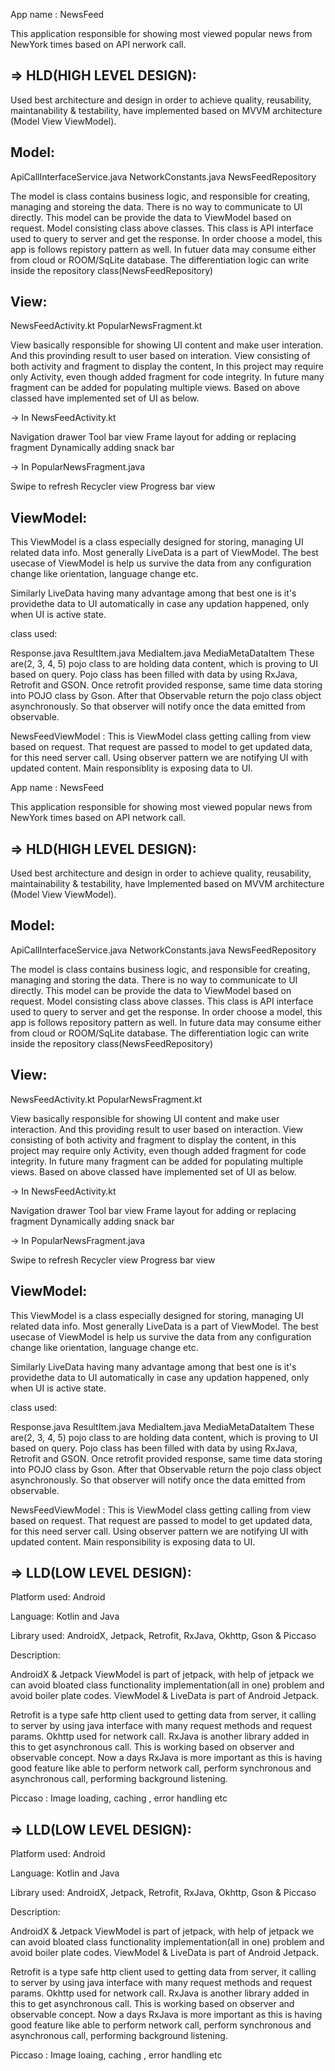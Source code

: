 App name : NewsFeed

This application responsible for showing most viewed popular news from NewYork times based on API nerwork call.

=> HLD(HIGH LEVEL DESIGN):
-------------------------
Used best architecture and design in order to achieve quality, reusability, maintanability & testability, have
implemented based on MVVM architecture (Model View ViewModel).

Model:
-----
ApiCallInterfaceService.java
NetworkConstants.java
NewsFeedRepository

The model is class contains business logic, and responsible for creating, managing and storeing the data.
There is no way to communicate to UI directly. This model can be provide the data to ViewModel based on request.
Model consisting class above classes. This class is API interface used to query to server and get the response.
In order choose a model, this app is follows repistory pattern as well. In futuer data may consume either from
cloud or ROOM/SqLite database. The differentiation logic can write inside the repository class(NewsFeedRepository)



View:
----
NewsFeedActivity.kt
PopularNewsFragment.kt 

View basically responsible for showing UI content and make user interation. And this provinding result to user 
based on interation. View consisting of both activity and fragment to display the content, In this project may
require only Activity, even though added fragment for code integrity. In future many fragment can be added for
populating multiple views. Based on above classed have implemented set of UI as below.

-> In NewsFeedActivity.kt

Navigation drawer
Tool bar view
Frame layout for adding or replacing fragment
Dynamically adding snack bar

-> In PopularNewsFragment.java

Swipe to refresh
Recycler view
Progress bar view



ViewModel:
---------
This ViewModel is a class especially designed for storing, managing UI related data info. Most generally LiveData
is a part of ViewModel. The best usecase of ViewModel is  help us survive the data from any configuration change
like orientation, language change etc. 

Similarly LiveData having many advantage among that best one is it's providethe data to UI automatically in case
any updation happened, only when UI is active state.

class used:

Response.java
ResultItem.java
MediaItem.java
MediaMetaDataItem
These are(2, 3, 4, 5) pojo class to are holding data content, which is proving to UI based on query. Pojo class
has been filled with data by using RxJava, Retrofit and GSON. Once retrofit provided response, same time data 
storing into POJO class by Gson. After that Observable return the pojo class object asynchronously. So that 
observer will notify once the data emitted from observable.

NewsFeedViewModel : This is ViewModel class getting calling from view based on request. That request are passed
to model to get updated data, for this need server call. Using observer pattern we are notifying UI with updated 
content. Main responsiblity is exposing data to UI.



App name : NewsFeed

This application responsible for showing most viewed popular news from NewYork times based on API network call.

=> HLD(HIGH LEVEL DESIGN):
-------------------------
Used best architecture and design in order to achieve quality, reusability, maintainability  & testability, have
Implemented based on MVVM architecture (Model View ViewModel).

Model:
-----
ApiCallInterfaceService.java
NetworkConstants.java
NewsFeedRepository

The model is class contains business logic, and responsible for creating, managing and storing the data.
There is no way to communicate to UI directly. This model can be provide the data to ViewModel based on request.
Model consisting class above classes. This class is API interface used to query to server and get the response.
In order choose a model, this app is follows repository pattern as well. In future data may consume either from
cloud or ROOM/SqLite database. The differentiation logic can write inside the repository class(NewsFeedRepository)



View:
----
NewsFeedActivity.kt
PopularNewsFragment.kt 

View basically responsible for showing UI content and make user interaction. And this providing result to user 
based on interaction. View consisting of both activity and fragment to display the content, in this project may
require only Activity, even though added fragment for code integrity. In future many fragment can be added for
populating multiple views. Based on above classed have implemented set of UI as below.

-> In NewsFeedActivity.kt

Navigation drawer
Tool bar view
Frame layout for adding or replacing fragment
Dynamically adding snack bar

-> In PopularNewsFragment.java

Swipe to refresh
Recycler view
Progress bar view



ViewModel:
---------
This ViewModel is a class especially designed for storing, managing UI related data info. Most generally LiveData
is a part of ViewModel. The best usecase of ViewModel is help us survive the data from any configuration change
like orientation, language change etc. 

Similarly LiveData having many advantage among that best one is it's providethe data to UI automatically in case
any updation  happened, only when UI is active state.

class used:

Response.java
ResultItem.java
MediaItem.java
MediaMetaDataItem
These are(2, 3, 4, 5) pojo class to are holding data content, which is proving to UI based on query. Pojo class
has been filled with data by using RxJava, Retrofit and GSON. Once retrofit provided response, same time data 
storing into POJO class by Gson. After that Observable return the pojo class object asynchronously. So that 
observer will notify once the data emitted from observable.

NewsFeedViewModel : This is ViewModel class getting calling from view based on request. That request are passed
to model to get updated data, for this need server call. Using observer pattern we are notifying UI with updated 
content. Main responsibility is exposing data to UI.





=> LLD(LOW LEVEL DESIGN):
------------------------

Platform used: Android

Language: Kotlin and Java

Library used: AndroidX, Jetpack, Retrofit, RxJava, Okhttp, Gson & Piccaso

Description:

AndroidX & Jetpack
ViewModel is part of jetpack, with help of jetpack we can avoid bloated class functionality implementation(all in
one) problem and avoid boiler plate codes. ViewModel & LiveData is part of Android Jetpack.

Retrofit is a type safe http client used to getting data from server, it calling to server by using java interface
with many request methods and request params. Okhttp used for network call. RxJava is another library added in this
to get asynchronous call. This is working based on observer and observable concept. Now a days RxJava is more important
as this is having good feature like able to perform network call, perform synchronous and asynchronous call, performing background listening.

Piccaso : Image loading, caching , error handling etc



=> LLD(LOW LEVEL DESIGN):
------------------------

Platform used: Android

Language: Kotlin and Java

Library used: AndroidX, Jetpack, Retrofit, RxJava, Okhttp, Gson & Piccaso

Description:

AndroidX & Jetpack
ViewModel is part of jetpack, with help of jetpack we can avoid bloated class functionality implementation(all in
one) problem and avoid boiler plate codes. ViewModel & LiveData is part of Android Jetpack.

Retrofit is a type safe http client used to getting data from server, it calling to server by using java interface
with many request methods and request params. Okhttp used for network call. RxJava is another library added in this
to get asynchronous call. This is working based on observer and observable concept. Now a days RxJava is more important
as this is having good feature like able to perform network call, perform synchronous and asynchronous call, performing background listening.

Piccaso : Image loaing, caching , error handling etc

